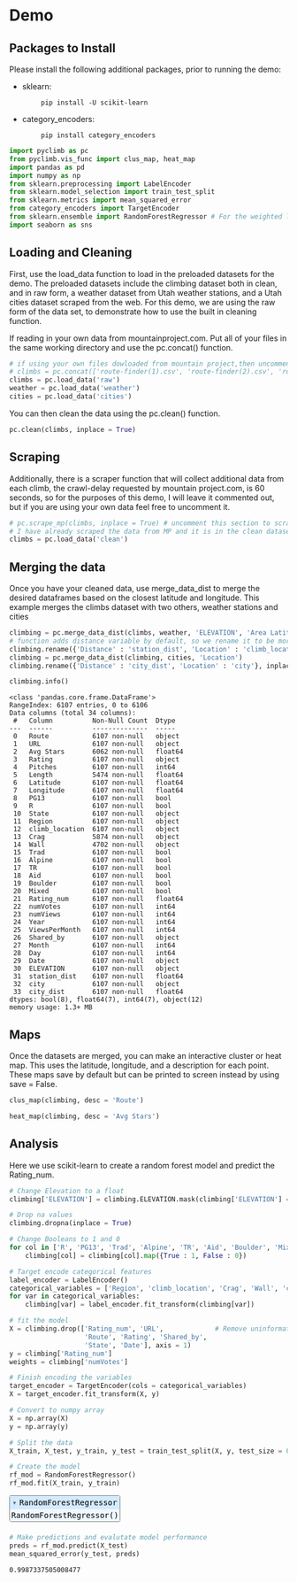 # Demo

## Packages to Install
Please install the following additional packages, prior to running the demo:
* sklearn:
```
        pip install -U scikit-learn
```

* category_encoders:
```
        pip install category_encoders
```


```python
import pyclimb as pc
from pyclimb.vis_func import clus_map, heat_map
import pandas as pd
import numpy as np
from sklearn.preprocessing import LabelEncoder
from sklearn.model_selection import train_test_split
from sklearn.metrics import mean_squared_error
from category_encoders import TargetEncoder
from sklearn.ensemble import RandomForestRegressor # For the weighted linear regression
import seaborn as sns
```

## Loading and Cleaning
First, use the load_data function to load in the preloaded datasets for the demo. The preloaded datasets include the climbing dataset both in clean, and in raw form, a weather dataset from Utah weather stations, and a Utah cities dataset scraped from the web. For this demo, we are using the raw form of the data set, to demonstrate how to use the built in cleaning function.

If reading in your own data from mountainproject.com. Put all of your files in the same working directory and use the pc.concat() function.


```python
# if using your own files dowloaded from mountain project,then uncomment this code
# climbs = pc.concat(['route-finder(1).csv', 'route-finder(2).csv', 'route-finder(3).csv'])
climbs = pc.load_data('raw')
weather = pc.load_data('weather')
cities = pc.load_data('cities')
```

You can then clean the data using the pc.clean() function.


```python
pc.clean(climbs, inplace = True)
```

## Scraping
Additionally, there is a scraper function that will collect additional data from each climb, the crawl-delay requested by mountain project.com, is 60 seconds, so for the purposes of this demo, I will leave it commented out, but if you are using your own data feel free to uncomment it.


```python
# pc.scrape_mp(climbs, inplace = True) # uncomment this section to scrape from MP
# I have already scraped the data from MP and it is in the clean dataset below
climbs = pc.load_data('clean')
```

## Merging the data
Once you have your cleaned data, use merge_data_dist to merge the desired dataframes based on the closest latitude and longitude. This example merges the climbs dataset with two others, weather stations and cities


```python
climbing = pc.merge_data_dist(climbs, weather, 'ELEVATION', 'Area Latitude', 'Area Longitude', 'LATITUDE', 'LONGITUDE')
# function adds distance variable by default, so we rename it to be more specific
climbing.rename({'Distance' : 'station_dist', 'Location' : 'climb_location'}, inplace = True, axis = 1) 
climbing = pc.merge_data_dist(climbing, cities, 'Location')
climbing.rename({'Distance' : 'city_dist', 'Location' : 'city'}, inplace = True, axis = 1)

climbing.info()
```

    <class 'pandas.core.frame.DataFrame'>
    RangeIndex: 6107 entries, 0 to 6106
    Data columns (total 34 columns):
     #   Column          Non-Null Count  Dtype  
    ---  ------          --------------  -----  
     0   Route           6107 non-null   object 
     1   URL             6107 non-null   object 
     2   Avg Stars       6062 non-null   float64
     3   Rating          6107 non-null   object 
     4   Pitches         6107 non-null   int64  
     5   Length          5474 non-null   float64
     6   Latitude        6107 non-null   float64
     7   Longitude       6107 non-null   float64
     8   PG13            6107 non-null   bool   
     9   R               6107 non-null   bool   
     10  State           6107 non-null   object 
     11  Region          6107 non-null   object 
     12  climb_location  6107 non-null   object 
     13  Crag            5874 non-null   object 
     14  Wall            4702 non-null   object 
     15  Trad            6107 non-null   bool   
     16  Alpine          6107 non-null   bool   
     17  TR              6107 non-null   bool   
     18  Aid             6107 non-null   bool   
     19  Boulder         6107 non-null   bool   
     20  Mixed           6107 non-null   bool   
     21  Rating_num      6107 non-null   float64
     22  numVotes        6107 non-null   int64  
     23  numViews        6107 non-null   int64  
     24  Year            6107 non-null   int64  
     25  ViewsPerMonth   6107 non-null   int64  
     26  Shared_by       6107 non-null   object 
     27  Month           6107 non-null   int64  
     28  Day             6107 non-null   int64  
     29  Date            6107 non-null   object 
     30  ELEVATION       6107 non-null   object 
     31  station_dist    6107 non-null   float64
     32  city            6107 non-null   object 
     33  city_dist       6107 non-null   float64
    dtypes: bool(8), float64(7), int64(7), object(12)
    memory usage: 1.3+ MB
    

## Maps
Once the datasets are merged, you can make an interactive cluster or heat map. This uses the latitude, longitude, and a description for each point. These maps save by default but can be printed to screen instead by using save = False.


```python
clus_map(climbing, desc = 'Route')
```


```python
heat_map(climbing, desc = 'Avg Stars')
```

## Analysis
Here we use scikit-learn to create a random forest model and predict the Rating_num.


```python
# Change Elevation to a float
climbing['ELEVATION'] = climbing.ELEVATION.mask(climbing['ELEVATION'] == " ", np.nan).astype(float)

# Drop na values
climbing.dropna(inplace = True)

# Change Booleans to 1 and 0
for col in ['R', 'PG13', 'Trad', 'Alpine', 'TR', 'Aid', 'Boulder', 'Mixed']:
    climbing[col] = climbing[col].map({True : 1, False : 0})

# Target encode categorical features
label_encoder = LabelEncoder()
categorical_variables = ['Region', 'climb_location', 'Crag', 'Wall', 'city']
for var in categorical_variables:
    climbing[var] = label_encoder.fit_transform(climbing[var])

# fit the model
X = climbing.drop(['Rating_num', 'URL',             # Remove uninformative features
                   'Route', 'Rating', 'Shared_by', 
                   'State', 'Date'], axis = 1)
y = climbing['Rating_num']
weights = climbing['numVotes']

# Finish encoding the variables
target_encoder = TargetEncoder(cols = categorical_variables)
X = target_encoder.fit_transform(X, y)

# Convert to numpy array
X = np.array(X)
y = np.array(y)

# Split the data
X_train, X_test, y_train, y_test = train_test_split(X, y, test_size = 0.2)

# Create the model
rf_mod = RandomForestRegressor()
rf_mod.fit(X_train, y_train)
```




<style>#sk-container-id-1 {color: black;}#sk-container-id-1 pre{padding: 0;}#sk-container-id-1 div.sk-toggleable {background-color: white;}#sk-container-id-1 label.sk-toggleable__label {cursor: pointer;display: block;width: 100%;margin-bottom: 0;padding: 0.3em;box-sizing: border-box;text-align: center;}#sk-container-id-1 label.sk-toggleable__label-arrow:before {content: "▸";float: left;margin-right: 0.25em;color: #696969;}#sk-container-id-1 label.sk-toggleable__label-arrow:hover:before {color: black;}#sk-container-id-1 div.sk-estimator:hover label.sk-toggleable__label-arrow:before {color: black;}#sk-container-id-1 div.sk-toggleable__content {max-height: 0;max-width: 0;overflow: hidden;text-align: left;background-color: #f0f8ff;}#sk-container-id-1 div.sk-toggleable__content pre {margin: 0.2em;color: black;border-radius: 0.25em;background-color: #f0f8ff;}#sk-container-id-1 input.sk-toggleable__control:checked~div.sk-toggleable__content {max-height: 200px;max-width: 100%;overflow: auto;}#sk-container-id-1 input.sk-toggleable__control:checked~label.sk-toggleable__label-arrow:before {content: "▾";}#sk-container-id-1 div.sk-estimator input.sk-toggleable__control:checked~label.sk-toggleable__label {background-color: #d4ebff;}#sk-container-id-1 div.sk-label input.sk-toggleable__control:checked~label.sk-toggleable__label {background-color: #d4ebff;}#sk-container-id-1 input.sk-hidden--visually {border: 0;clip: rect(1px 1px 1px 1px);clip: rect(1px, 1px, 1px, 1px);height: 1px;margin: -1px;overflow: hidden;padding: 0;position: absolute;width: 1px;}#sk-container-id-1 div.sk-estimator {font-family: monospace;background-color: #f0f8ff;border: 1px dotted black;border-radius: 0.25em;box-sizing: border-box;margin-bottom: 0.5em;}#sk-container-id-1 div.sk-estimator:hover {background-color: #d4ebff;}#sk-container-id-1 div.sk-parallel-item::after {content: "";width: 100%;border-bottom: 1px solid gray;flex-grow: 1;}#sk-container-id-1 div.sk-label:hover label.sk-toggleable__label {background-color: #d4ebff;}#sk-container-id-1 div.sk-serial::before {content: "";position: absolute;border-left: 1px solid gray;box-sizing: border-box;top: 0;bottom: 0;left: 50%;z-index: 0;}#sk-container-id-1 div.sk-serial {display: flex;flex-direction: column;align-items: center;background-color: white;padding-right: 0.2em;padding-left: 0.2em;position: relative;}#sk-container-id-1 div.sk-item {position: relative;z-index: 1;}#sk-container-id-1 div.sk-parallel {display: flex;align-items: stretch;justify-content: center;background-color: white;position: relative;}#sk-container-id-1 div.sk-item::before, #sk-container-id-1 div.sk-parallel-item::before {content: "";position: absolute;border-left: 1px solid gray;box-sizing: border-box;top: 0;bottom: 0;left: 50%;z-index: -1;}#sk-container-id-1 div.sk-parallel-item {display: flex;flex-direction: column;z-index: 1;position: relative;background-color: white;}#sk-container-id-1 div.sk-parallel-item:first-child::after {align-self: flex-end;width: 50%;}#sk-container-id-1 div.sk-parallel-item:last-child::after {align-self: flex-start;width: 50%;}#sk-container-id-1 div.sk-parallel-item:only-child::after {width: 0;}#sk-container-id-1 div.sk-dashed-wrapped {border: 1px dashed gray;margin: 0 0.4em 0.5em 0.4em;box-sizing: border-box;padding-bottom: 0.4em;background-color: white;}#sk-container-id-1 div.sk-label label {font-family: monospace;font-weight: bold;display: inline-block;line-height: 1.2em;}#sk-container-id-1 div.sk-label-container {text-align: center;}#sk-container-id-1 div.sk-container {/* jupyter's `normalize.less` sets `[hidden] { display: none; }` but bootstrap.min.css set `[hidden] { display: none !important; }` so we also need the `!important` here to be able to override the default hidden behavior on the sphinx rendered scikit-learn.org. See: https://github.com/scikit-learn/scikit-learn/issues/21755 */display: inline-block !important;position: relative;}#sk-container-id-1 div.sk-text-repr-fallback {display: none;}</style><div id="sk-container-id-1" class="sk-top-container"><div class="sk-text-repr-fallback"><pre>RandomForestRegressor()</pre><b>In a Jupyter environment, please rerun this cell to show the HTML representation or trust the notebook. <br />On GitHub, the HTML representation is unable to render, please try loading this page with nbviewer.org.</b></div><div class="sk-container" hidden><div class="sk-item"><div class="sk-estimator sk-toggleable"><input class="sk-toggleable__control sk-hidden--visually" id="sk-estimator-id-1" type="checkbox" checked><label for="sk-estimator-id-1" class="sk-toggleable__label sk-toggleable__label-arrow">RandomForestRegressor</label><div class="sk-toggleable__content"><pre>RandomForestRegressor()</pre></div></div></div></div></div>




```python
# Make predictions and evalutate model performance
preds = rf_mod.predict(X_test)
mean_squared_error(y_test, preds)
```




    0.9987337505008477


